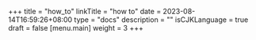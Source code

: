 +++
title = "how_to"
linkTitle = "how to"
date = 2023-08-14T16:59:26+08:00
type = "docs"
description = ""
isCJKLanguage = true
draft = false
[menu.main]
    weight = 3
+++